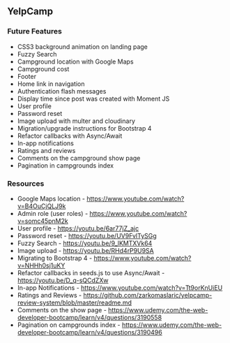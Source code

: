 ## YelpCamp

### Future Features

* CSS3 background animation on landing page 
* Fuzzy Search 
* Campground location with Google Maps
* Campground cost 
* Footer 
* Home link in navigation 
* Authentication flash messages 
* Display time since post was created with Moment JS 
* User profile 
* Password reset
* Image upload with multer and cloudinary 
* Migration/upgrade instructions for Bootstrap 4
* Refactor callbacks with Async/Await
* In-app notifications
* Ratings and reviews
* Comments on the campground show page
* Pagination in campgrounds index

### Resources
*  Google Maps location - https://www.youtube.com/watch?v=B4OuCjQLJ9k
*  Admin role (user roles) - https://www.youtube.com/watch?v=somc45pnM2k
*  User profile - https://youtu.be/6ar77jZ_ajc
*  Password reset - https://youtu.be/UV9FvlTySGg
*  Fuzzy Search - https://youtu.be/9_lKMTXVk64
*  Image upload - https://youtu.be/RHd4rP9U9SA
*  Migrating to Bootstrap 4 - https://www.youtube.com/watch?v=NHHh0sj1uKY
*  Refactor callbacks in seeds.js to use Async/Await - https://youtu.be/D_q-sQCdZXw
*  In-app Notifications - https://www.youtube.com/watch?v=Tt9orKnUiEU
*  Ratings and Reviews - https://github.com/zarkomaslaric/yelpcamp-review-system/blob/master/readme.md
*  Comments on the show page - https://www.udemy.com/the-web-developer-bootcamp/learn/v4/questions/3190558
*  Pagination on campgrounds index - https://www.udemy.com/the-web-developer-bootcamp/learn/v4/questions/3190496